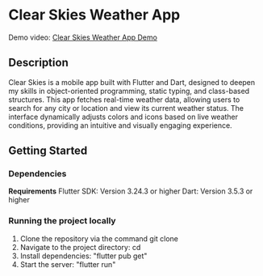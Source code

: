 # Clear Skies Weather App

Demo video: [Clear Skies Weather App Demo]([url](https://drive.google.com/file/d/1ae1AzyVsOoVHljPtHj8L2Hk7fjC0QbeS/view?usp=sharing))

## Description

Clear Skies is a mobile app built with Flutter and Dart, designed to deepen my skills in object-oriented programming, static typing, and class-based structures. This app fetches real-time weather data, allowing users to search for any city or location and view its current weather status. The interface dynamically adjusts colors and icons based on live weather conditions, providing an intuitive and visually engaging experience.

## Getting Started

### Dependencies

**Requirements**
Flutter SDK: Version 3.24.3 or higher
Dart: Version 3.5.3 or higher

### Running the project locally

1. Clone the repository via the command git clone <repo-url>
2. Navigate to the project directory: cd <project-directory>
2. Install dependencies: "flutter pub get"
3. Start the server: "flutter run"
